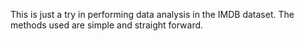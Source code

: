 This is just a try in performing data analysis in the IMDB dataset. The methods used are simple and straight forward.
